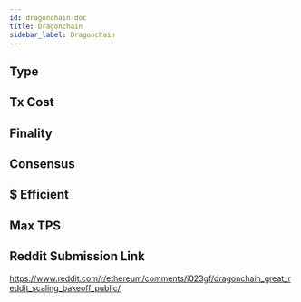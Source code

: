 ```yaml
---
id: dragonchain-doc
title: Dragonchain
sidebar_label: Dragonchain
---
```


## Type

## Tx Cost

## Finality

## Consensus

## $ Efficient

## Max TPS

## Reddit Submission Link

https://www.reddit.com/r/ethereum/comments/i023gf/dragonchain_great_reddit_scaling_bakeoff_public/
